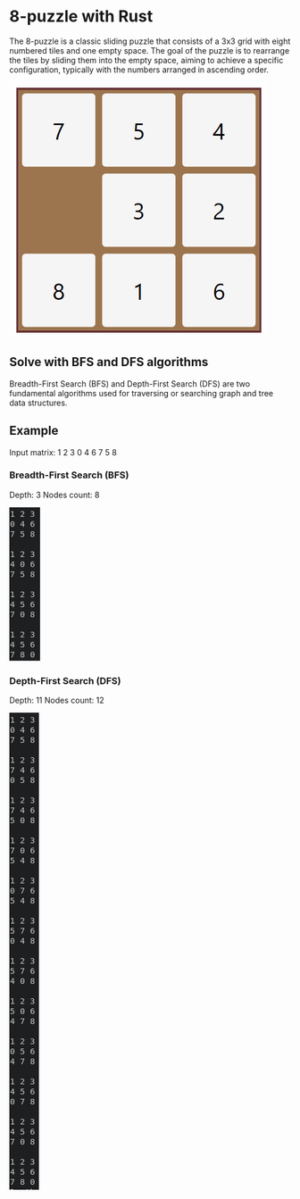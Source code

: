 # 8-puzzle with Rust

The 8-puzzle is a classic sliding puzzle that consists of a 3x3 grid with eight numbered tiles and one empty space. The goal of the puzzle is to rearrange the tiles by sliding them into the empty space, aiming to achieve a specific configuration, typically with the numbers arranged in ascending order.

![BFS](./images/8-puzzle.gif?raw=true "8-puzzle")

## Solve with BFS and DFS algorithms

Breadth-First Search (BFS) and Depth-First Search (DFS) are two fundamental algorithms used for traversing or searching graph and tree data structures.

## Example
Input matrix:
1 2 3
0 4 6
7 5 8

### Breadth-First Search (BFS)
Depth: 3
Nodes count: 8

![BFS](./images/bfs.jpg?raw=true "BFS")

### Depth-First Search (DFS)
Depth: 11
Nodes count: 12

![DFS](./images/dfs.jpg?raw=true "DFS")
